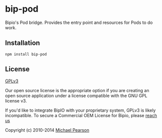 bip-pod
=======

Bipio's Pod bridge.  Provides the entry point and resources for Pods to do work.


## Installation

    npm install bip-pod


## License

[GPLv3](http://www.gnu.org/copyleft/gpl.html)

Our open source license is the appropriate option if you are creating an open source application under a license compatible with the GNU GPL license v3. 

If you'd like to integrate BipIO with your proprietary system, GPLv3 is likely incompatible.  To secure a Commercial OEM License for Bipio, please [reach us](mailto:support@beta.bip.io)


Copyright (c) 2010-2014  [Michael Pearson](https://github.com/mjpearson)
